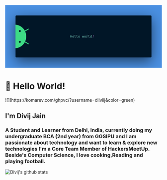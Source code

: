 

<!--
**diiviij/diiviij** is a ✨ _special_ ✨ repository because its `README.md` (this file) appears on your GitHub profile.-->
<img src="d.png">
<h1>  👋 Hello World! </h1></center>
![](https://komarev.com/ghpvc/?username=diiviij&color=green)
<h2> I'm Divij Jain </h2>
<h3> A Student and Learner from Delhi, India, currently doing my undergraduate BCA (2nd year) from GGSIPU and I am passionate about technology and want to learn & explore new technologies I'm a Core Team Member of HackersMeetUp. Beside's Computer Science, I love cooking,Reading and playing football.</h3>
   
   ![Divij's github stats](https://github-readme-stats.vercel.app/api?username=diiviij&count_private=true)





